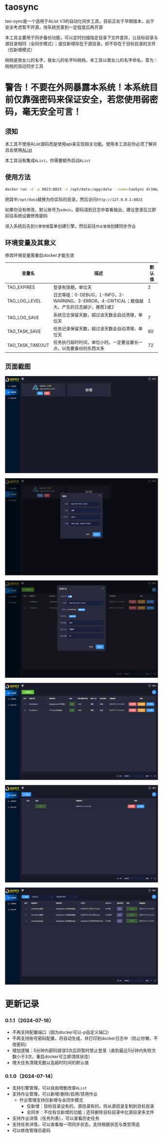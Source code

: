 # taosync
tao-sync是一个适用于AList V3的自动化同步工具，目前正处于早期版本，出于安全考虑暂不开源，待系统完善到一定程度后再开源

本工具主要用于同步备份功能，可以定时扫描指定目录下文件差异，让目标目录与源目录相同（全同步模式）；或仅新增存在于源目录，却不存在于目标目录的文件（仅新增模式）

桃桃是我女儿的名字，我女儿的名字叫桃桃。本工具以我女儿的名字命名，意为：桃桃的自动同步工具

# 警告！不要在外网暴露本系统！本系统目前仅靠强密码来保证安全，若您使用弱密码，毫无安全可言！

## 须知

本工具不使用AList源码而是使用api来实现相关功能。使用本工具前你必须了解并且会使用[AList](https://github.com/alist-org/alist)

本工具没有集成`AList`，你需要额外启动`AList`

## 使用方法

```sh
docker run -d -p 8023:8023 -v /opt/data:/app/data --name=taoSync dr34m/tao-sync:latest
```

把其中`/opt/data`替换为你实际的目录，然后访问`http://127.0.0.1:8023`

如果你没有修改，默认账号为`admin`，密码请到日志中查看输出，建议登录后立即前往系统设置修改密码

进入系统后先到`引擎管理`菜单创建引擎，然后前往`作业管理`创建同步作业

## 环境变量及其意义

修改环境变量需重启docker才能生效

| 变量名           | 描述                                                         | 默认值 |
| ---------------- | ------------------------------------------------------------ | ------ |
| TAO_EXPIRES      | 登录有效期，单位天                                           | 2      |
| TAO_LOG_LEVEL    | 日志等级：0-DEBUG，1-INFO，2-WARNING，3-ERROR，4-CRITICAL；数值越大，产生的日志越少，推荐1或2 | 1      |
| TAO_LOG_SAVE     | 系统日志保留天数，超过该天数会自动清理，单位天               | 7      |
| TAO_TASK_SAVE    | 任务记录保留天数，超过该天数会自动清理，单位天               | 60     |
| TAO_TASK_TIMEOUT | 任务执行超时时间，单位小时。一定要设置长一点，以免要备份的东西太多 | 72     |

## 页面截图

![引擎列表](README/引擎列表.png)

![引擎编辑](README/引擎编辑.png)

![新建作业](README/新建作业.png)

![作业列表](README/作业列表.png)

![任务列表](README/任务列表.png)

![任务详情](README/任务详情.png)

# 更新记录

### 0.1.1（2024-07-16）

* 不再支持配置端口（因为docker可以-p自定义端口）
* 不再支持账号密码配置，将自动生成，并打印到docker日志中（防止你懒，不改密码）
* 增加逻辑：5分钟内密码错误3次后将暂时禁止登录（直到最近5分钟内失败次数小于3次，重启docker可立即清除状态）
* 增大任务清理天数以及超时时间的默认值

### 0.1.0（2024-07-14）

* 支持引擎管理，可以自由增删改查`AList`
* 支持作业管理，可以新增/删除/启用/禁用作业
  * 作业管理支持仅新增与全同步模式
    * 仅新增：目标目录没有的，源目录有的，将从源目录复制到目标目录
    * 全同步：不仅有仅新增的功能；还将删除目标目录中比源目录多文件
* 支持作业详情（任务列表），可以查看历史任务
* 支持任务详情，可以查看每一项同步状态，支持根据状态与类型筛选
* 可以修改管理员密码
